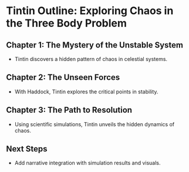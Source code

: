 # Tintin Outline: Exploring Chaos in the Three Body Problem

## Chapter 1: The Mystery of the Unstable System
- Tintin discovers a hidden pattern of chaos in celestial systems.

## Chapter 2: The Unseen Forces
- With Haddock, Tintin explores the critical points in stability.

## Chapter 3: The Path to Resolution
- Using scientific simulations, Tintin unveils the hidden dynamics of chaos.

## Next Steps
- Add narrative integration with simulation results and visuals.

